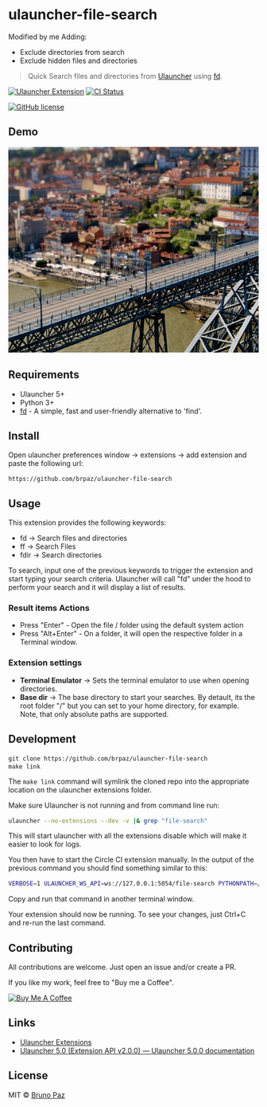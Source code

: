 # ulauncher-file-search

Modified by me
Adding:

- Exclude directories from search
- Exclude hidden files and directories

> Quick Search files and directories from [Ulauncher](https://ulauncher.io) using [fd](https://github.com/sharkdp/fd).

[![Ulauncher Extension](https://img.shields.io/badge/Ulauncher-Extension-green.svg?style=for-the-badge)](https://ext.ulauncher.io/-/github-brpaz-ulauncher-file-search)
[![CI Status](https://img.shields.io/github/workflow/status/brpaz/ulauncher-file-search/CI?color=orange&label=actions&logo=github&logoColor=orange&style=for-the-badge)](https://github.com/brpaz/ulauncher-file-search)

[![GitHub license](https://img.shields.io/github/license/brpaz/ulauncher-file-search.svg?style=for-the-badge)](LICENSE)


## Demo

![demo](demo.gif)

## Requirements

- Ulauncher 5+
- Python 3+
- [fd](https://github.com/sharkdp/fd) - A simple, fast and user-friendly alternative to 'find'.

## Install

Open ulauncher preferences window -> extensions -> add extension and paste the following url:

```
https://github.com/brpaz/ulauncher-file-search
```

## Usage

This extension provides the following keywords:

- fd -> Search files and directories
- ff -> Search Files
- fdir -> Search directories

To search, input one of the previous keywords to trigger the extension and start typing your search criteria. Ulauncher will call "fd" under the hood to perform your search and it will display a list of results.

### Result items Actions

- Press "Enter" - Open the file / folder using the default system action
- Press "Alt+Enter" - On a folder, it will open the respective folder in a Terminal window.

### Extension settings

- **Terminal Emulator** -> Sets the terminal emulator to use when opening directories.
- **Base dir** -> The base directory to start your searches. By detault, its the root folder "/" but you can set to your home directory, for example. Note, that only absolute paths are supported.
## Development

```
git clone https://github.com/brpaz/ulauncher-file-search
make link
```

The `make link` command will symlink the cloned repo into the appropriate location on the ulauncher extensions folder.

Make sure Ulauncher is not running and from command line run:

```sh
ulauncher --no-extensions --dev -v |& grep "file-search"
```

This will start ulauncher with all the extensions disable which will make it easier to look for logs.

You then have to start the Circle CI extension manually. In the output of the previous command you should find something similar to this:

```sh
VERBOSE=1 ULAUNCHER_WS_API=ws://127.0.0.1:5054/file-search PYTHONPATH=/usr/lib/python3/dist-packages /usr/bin/python3 /home/bruno/.cache/ulauncher_cache/extensions/file-search/main.py
``` 

Copy and run that command in another terminal window.

Your extension should now be running. To see your changes, just Ctrl+C and re-run the last command.

## Contributing

All contributions are welcome. Just open an issue and/or create a PR.

If you like my work, feel free to "Buy me a Coffee".

<a href="https://www.buymeacoffee.com/Z1Bu6asGV" target="_blank"><img src="https://www.buymeacoffee.com/assets/img/custom_images/orange_img.png" alt="Buy Me A Coffee" style="height: auto !important;width: auto !important;" ></a>

## Links

* [Ulauncher Extensions](https://ext.ulauncher.io/)
* [Ulauncher 5.0 (Extension API v2.0.0) — Ulauncher 5.0.0 documentation](http://docs.ulauncher.io/en/latest/)

## License

MIT &copy; [Bruno Paz](http://brunopaz.net)
